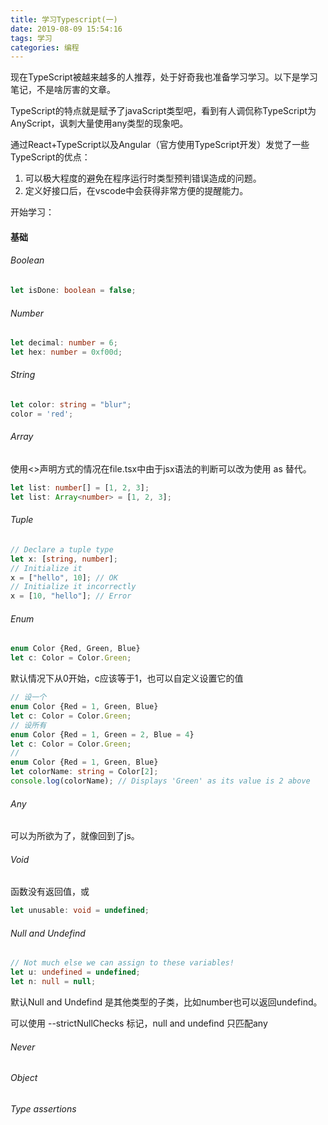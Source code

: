 ```yaml
---
title: 学习Typescript(一)
date: 2019-08-09 15:54:16
tags: 学习
categories: 编程
---
```


现在TypeScript被越来越多的人推荐，处于好奇我也准备学习学习。以下是学习笔记，不是啥厉害的文章。

TypeScript的特点就是赋予了javaScript类型吧，看到有人调侃称TypeScript为AnyScript，讽刺大量使用any类型的现象吧。

通过React+TypeScript以及Angular（官方使用TypeScript开发）发觉了一些TypeScript的优点：

1. 可以极大程度的避免在程序运行时类型预判错误造成的问题。
2. 定义好接口后，在vscode中会获得非常方便的提醒能力。

开始学习：

#### 基础

###### Boolean

```typescript
let isDone: boolean = false;
```

###### Number

```typescript
let decimal: number = 6;
let hex: number = 0xf00d;
```

###### String

```typescript
let color: string = "blur";
color = 'red';
```

###### Array

使用<>声明方式的情况在file.tsx中由于jsx语法的判断可以改为使用 as 替代。

```typescript
let list: number[] = [1, 2, 3];
let list: Array<number> = [1, 2, 3];
```

###### Tuple

```typescript
// Declare a tuple type
let x: [string, number];
// Initialize it
x = ["hello", 10]; // OK
// Initialize it incorrectly
x = [10, "hello"]; // Error
```

###### Enum

```typescript
enum Color {Red, Green, Blue}
let c: Color = Color.Green;
```

默认情况下从0开始，c应该等于1，也可以自定义设置它的值

```typescript
// 设一个
enum Color {Red = 1, Green, Blue}
let c: Color = Color.Green;
// 设所有
enum Color {Red = 1, Green = 2, Blue = 4}
let c: Color = Color.Green;
// 
enum Color {Red = 1, Green, Blue}
let colorName: string = Color[2];
console.log(colorName); // Displays 'Green' as its value is 2 above

```

###### Any

可以为所欲为了，就像回到了js。

###### Void

函数没有返回值，或

```typescript
let unusable: void = undefined;
```

###### Null and Undefind

```typescript
// Not much else we can assign to these variables!
let u: undefined = undefined;
let n: null = null;
```

默认Null and Undefind 是其他类型的子类，比如number也可以返回undefind。

可以使用 --strictNullChecks 标记，null and undefind 只匹配any



###### Never

###### Object

###### Type assertions